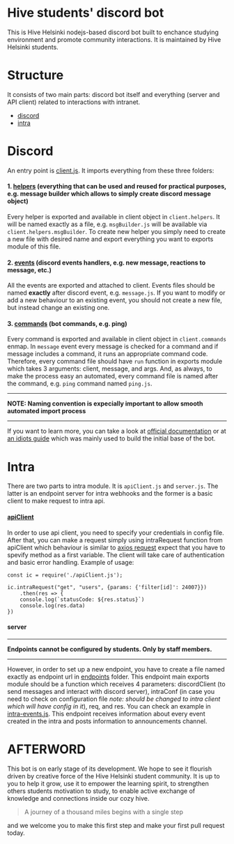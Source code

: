 # Hive students' discord bot

This is Hive Helsinki nodejs-based discord bot built to enchance studying environment and promote community interactions. It is maintained by Hive Helsinki students. 

# Structure

It consists of two main parts: discord bot itself and everything (server and API client) related to interactions with intranet. 
  - [discord](https://github.com/hivehelsinki/discord-student/tree/main/discord)
  - [intra](https://github.com/hivehelsinki/discord-student/tree/main/intra)

# Discord

An entry point is [client.js](https://github.com/hivehelsinki/discord-student/blob/main/discord/client.js). It imports everything from these three folders: 

 #### 1. [helpers](https://github.com/hivehelsinki/discord-student/tree/main/discord/helpers) (everything that can be used and reused for practical purposes, e.g. message builder which allows to simply create discord message object)
Every helper is exported and available in client object in `client.helpers`. It will be named exactly as a file, e.g. `msgBuilder.js` will be available via `client.helpers.msgBuilder`. To create new helper you simply need to create a new file with desired name and export everything you want to exports module of this file. 
 #### 2. [events](https://github.com/hivehelsinki/discord-student/tree/main/discord/events) (discord events handlers, e.g. new message, reactions to message, etc.)
 All the events are exported and attached to client. Events files should be named **exactly** after discord event, e.g. `message.js`. If you want to modify or add a new behaviour to an existing event, you should not create a new file, but instead change an existing one. 
 #### 3. [commands](https://github.com/hivehelsinki/discord-student/tree/main/discord/commands) (bot commands, e.g. ping) 
Every command is exported and available in client object in `client.commands` enmap. In `message` event every message is checked for a command and if message includes a command, it runs an appropriate command code. Therefore, every command file should have `run` function in exports module which takes 3 arguments: client, message, and args. And, as always, to make the process easy an automated, every command file is named after the command, e.g. `ping` command named `ping.js`.

---
**NOTE: Naming convention is expecially important to allow smooth automated import process**

---
If you want to learn more, you can take a look at [official documentation](https://discord.js.org/#/docs/main/stable/general/welcome) or at [an idiots guide](https://anidiots.guide/) which was mainly used to build the initial base of the bot. 
# Intra

There are two parts to intra module. It is `apiClient.js` and `server.js`. The latter is an endpoint server for intra webhooks and the former is a basic client to make request to intra api. 

#### [apiClient](https://github.com/hivehelsinki/discord-student/blob/main/intra/apiClient.js)
In order to use api client, you need to specify your credentials in config file. After that, you can make a request simply using intraRequest function from apiClient which behaviour is similar to [axios request](https://github.com/axios/axios#axios-api) expect that you have to spevify method as a first variable. The client will take care of authentication and basic error handling. 
Example of usage: 
```
const ic = require('./apiClient.js');

ic.intraRequest("get", "users", {params: {'filter[id]': 24007}})
	.then(res => {
	console.log(`statusCode: ${res.status}`)
	console.log(res.data)
})
```

#### server
--- 
**Endpoints cannot be configured by students. Only by staff members.** 

--- 
However, in order to set up a new endpoint, you have to create a file named exactly as endpoint url in [endpoints](https://github.com/hivehelsinki/discord-student/blob/main/intra/endpoints/) folder. This endpoint main exports module should be a function which receives 4 parameters: discordClient (to send messages and interact with discord server), intraConf (in case you need to check on configuration file *note: should be changed to intra client which will have config in it*), req, and res. 
You can check an example in [intra-events.js](https://github.com/hivehelsinki/discord-student/blob/main/intra/endpoints/intra-events.js). This endpoint receives information about every event created in the intra and posts information to announcements channel.

# AFTERWORD
This bot is on early stage of its development. We hope to see it flourish driven by creative force of the Hive Helsinki student community. It is up to you to help it grow, use it to empower the learning spirit, to strengthen others students motivation to study, to enable active exchange of knowledge and connections inside our cozy hive. 
> A journey of a thousand miles begins with a single step

and we welcome you to make this first step and make your first pull request today. 
